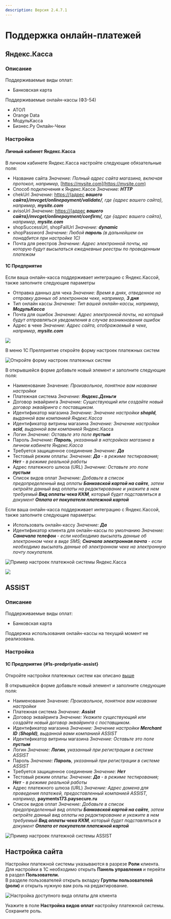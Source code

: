 ```yaml
---
description: Версия 2.4.7.1
---
```


# Поддержка онлайн-платежей

## Яндекс.Касса

### Описание

Поддерживаемые виды оплат:

* Банковская карта

Поддерживаемые онлайн-кассы \(ФЗ-54\)

* АТОЛ
* Orange Data
* МодульКасса
* Бизнес.Ру Онлайн-Чеки

### Настройка

#### Личный кабинет Яндекс.Касса

В личном кабинете Яндекс.Касса настройте следующие обязательные поля:

* Название сайта _Значение: Полный адрес сайта магазина, включая протокол, например,_ [https://mysite.com](https://mysite.com)
* Способ подключения к Яндекс.Кассе _Значение: **HTTP**_
* chekUrl _Значение:_ [https://{адрес](https://{адрес) _**вашего сайта}/mvcget/onlinepayment/validate/**, где {адрес вашего сайта}, например, **mysite.com**_
* avisoUrl _Значение:_ [https://{адрес](https://{адрес) _**вашего сайта}/mvcget/onlinepayment/confirm/,** где {адрес вашего сайта}, например, **mysite.com**_
* shopSuccessUrl, shopFailUrl _Значение: **dynamic**_
* shopPassword _Значение: Любой **пароль** \(в дальнейшем он понадбится при настройке 1С\)_
* Почта для реестров _Значение: Адрес электронной почты, на которую будут высылаться ежедневные реестры по проведенным платежам_

#### 1С Предприятие

Если ваша онлайн-касса поддерживает интеграцию с Яндекс.Кассой, также заполните следующие параметры

* Отправка данныз для чека _Значение: Время в днях, отведенное на отправку данных об электронном чеке, например, **3 дня**_
* Тип онлайн кассы _Значение: Тип вашей онлайн-кассы, например, **МодульКасса**_
* Почта для ошибок _Значение: Адрес электронной почты, на который будут отправляться уведомления в случае возникновения ошибок_
* Адрес в чеке _Значение: Адрес сайта, отображаемый в чеке, например, **mysite.com**_

![](.gitbook/assets/image-33.png)

В меню 1С Прелприятие откройте форму настроек платежных систем

![&#x41E;&#x442;&#x43A;&#x440;&#x43E;&#x439;&#x442;&#x435; &#x444;&#x43E;&#x440;&#x43C;&#x443; &#x43D;&#x430;&#x441;&#x442;&#x440;&#x43E;&#x435;&#x43A; &#x43F;&#x43B;&#x430;&#x442;&#x435;&#x436;&#x43D;&#x44B;&#x445; &#x441;&#x438;&#x441;&#x442;&#x435;&#x43C;](.gitbook/assets/capture.PNG)

В открывшейся форме добавьте новый элемент и заполните следующие поля:

* Наименование  Значение: _Произвольное, понятное вам название настройки_
* Платежная система _Значение: **Яндекс.Деньги**_
* Договор эквайринга  _Значение: Существующий или создайте новый договор эквайринга с поставщиком._ 
* Идентификатор магазина _Значение: Значение настройки **shopId**, выданной вам компанией Яндекс.Касса_
* Идентификатор витрины магазина _Значение: Значение настройки **scid**, выданной вам компанией_ Яндекс.Касса
* Логин _Значение: Оставьте это поле **пустым**_
* Пароль _Значение: **Пароль**, указанный в натсройках магазина в личном кабинете Яндекс.Касса_
* Требуется защищенное соединение _Значение: **Да**_
* Тестовый режим оплаты: _Значение: **Да** - в режиме тестирования; **Нет** - в режиме реальной работы_
* Адрес платежного шлюза \(URL\) _Значение: Оставьте это поле **пустым**_
* Список видов оплат _Значение: Добавьте в список предопределенный вид оплаты **Банковской картой на сайте**, затем октройте данный вид оплаты на редактирование и укажите в нем требуемый **Вид оплаты чека ККМ**, который будет подставляться в документ **Оплата от покупателя платежной картой**_

Если ваша онлайн-касса поддерживает интеграцию с Яндекс.Кассой, также заполните следующие параметры:

* Использовать онлайн-кассу _Значение: **Да**_
* Идентификатор клиента для онлайн-кассы по умолчанию _Значение: **Саначала телефон** - если необходимо высылать данные об электронном чеке в виде SMS; **Сначала электронная почта** - если необходимо высылать данные об электронном чеке на электронную почту покупателя._

![&#x41F;&#x440;&#x438;&#x43C;&#x435;&#x440; &#x43D;&#x430;&#x441;&#x442;&#x440;&#x43E;&#x435;&#x43A; &#x43F;&#x43B;&#x430;&#x442;&#x435;&#x436;&#x43D;&#x43E;&#x439; &#x441;&#x438;&#x441;&#x442;&#x435;&#x43C;&#x44B; &#x42F;&#x43D;&#x434;&#x435;&#x43A;&#x441;.&#x41A;&#x430;&#x441;&#x441;&#x430;](.gitbook/assets/image%20%2835%29.png)

![](.gitbook/assets/image%20%2840%29.png)

## ASSIST

### Описание

Поддерживаемые виды оплат:

* Банковская карта

Поддержка использования онлайн-кассы на текущий момент не реализована.

### Настройка

#### 1С Предприятие {#1s-predpriyatie-assist}

Откройте настройки платежных систем как описано [выше](podderzhka-onlain-platezhei.md#1s-predpriyatie)

В открывшейся форме добавьте новый элемент и заполните следующие поля:

* Наименование  Значение: _Произвольное, понятное вам название настройки_
* Платежная система _Значение: **Assist**_
* Договор эквайринга  _Значение: Укажите существующий или создайте новый договор эквайринга с поставщиком._ 
* Идентификатор магазина _Значение: Значение настройки **Merchant ID** \(**ShopId\)**, выданной вами компанией ASSIST_
* Идентификатор витрины магазина _Значение: Оставьте это поле **пустым**_
* Логин _Значение: **Логин**, указанный при регистрации в системе ASSIST_
* Пароль _Значение: **Пароль**, указанный при регистрации в системе ASSIST_
* Требуется защищенное соединение _Значение: **Нет**_
* Тестовый режим оплаты: _Значение: **Да** - в режиме тестирования; **Нет** - в режиме реальной работы_
* Адрес платежного шлюза \(URL\) _Значение: Адрес домена для проведения платежей, предоставленный компанией ASSIST, например,_ **payments173.paysecure.ru**
* Список видов оплат _Значение: Добавьте в список предопределенный вид оплаты **Банковской картой на сайте**, затем октройте данный вид оплаты на редактирование и укажите в нем требуемый **Вид оплаты чека ККМ**, который будет подставляться в документ **Оплата от покупателя платежной картой**_

![&#x41F;&#x440;&#x438;&#x43C;&#x435;&#x440; &#x43D;&#x430;&#x441;&#x442;&#x440;&#x43E;&#x435;&#x43A; &#x43F;&#x43B;&#x430;&#x442;&#x435;&#x436;&#x43D;&#x43E;&#x439; &#x441;&#x438;&#x441;&#x442;&#x435;&#x43C;&#x44B; ASSIST](.gitbook/assets/image%20%2854%29.png)

## Настройка сайта

Настройки платежной системы указываются в разрезе **Роли** клиента.  
Для настройки в 1С необходимо открыть **Панель управления** и перейти в раздел **Пользователи.**  
В разделе пользователей открыть вкладку **Группы пользователей \(роли\)** и открыть нужную вам роль на редактирование.

![&#x41D;&#x430;&#x441;&#x442;&#x440;&#x43E;&#x439;&#x43A;&#x430; &#x434;&#x43E;&#x441;&#x442;&#x443;&#x43F;&#x43D;&#x43E;&#x433;&#x43E; &#x432;&#x438;&#x434;&#x430; &#x43E;&#x43F;&#x43B;&#x430;&#x442;&#x44B; &#x434;&#x43B;&#x44F; &#x43A;&#x43B;&#x438;&#x435;&#x43D;&#x442;&#x430;](.gitbook/assets/image%20%288%29.png)

Укажите в поле **Настройка видов оплат** настройку платежной системы.  
Сохраните роль.

